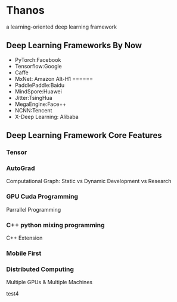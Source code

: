 # Thanos
a learning-oriented deep learning framework

## Deep Learning Frameworks By Now
* PyTorch:Facebook
* Tensorflow:Google
* Caffe
* MxNet: Amazon
Alt-H1
======
* PaddlePaddle:Baidu
* MindSpore:Huawei
* Jitter:TsingHua
* MegaEngine:Face++
* NCNN:Tencent
* X-Deep Learning: Alibaba



## Deep Learning Framework Core Features
### Tensor

### AutoGrad
Computational Graph: 
Static vs Dynamic
Development vs Research

### GPU Cuda Programming
Parrallel Programming

### C++ python mixing programming
C++ Extension

### Mobile First

### Distributed Computing
Multiple GPUs & Multiple Machines

test4

